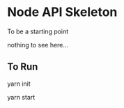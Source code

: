 # Node API Skeleton

To be a starting point

nothing to see here...

## To Run

yarn init

yarn start
